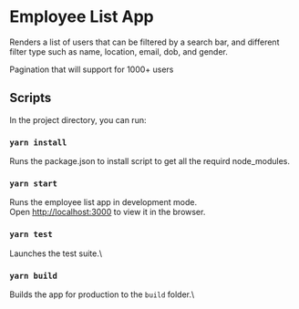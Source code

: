 # Employee List App
Renders a list of users that can be filtered by a search bar, and different filter type such as name, location, email, dob, and gender.

Pagination that will support for 1000+ users
## Scripts

In the project directory, you can run:

### `yarn install`

Runs the package.json to install script to get all the requird node_modules.
### `yarn start`

Runs the employee list app in development mode.\
Open [http://localhost:3000](http://localhost:3000) to view it in the browser.

### `yarn test`

Launches the test suite.\

### `yarn build`

Builds the app for production to the `build` folder.\